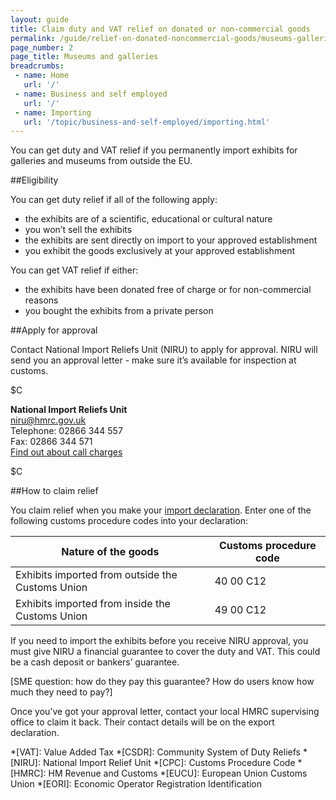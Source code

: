 ```yaml
---
layout: guide
title: Claim duty and VAT relief on donated or non-commercial goods
permalink: /guide/relief-on-donated-noncommercial-goods/museums-galleries.html
page_number: 2
page_title: Museums and galleries
breadcrumbs:
 - name: Home
   url: '/'
 - name: Business and self employed
   url: '/'
 - name: Importing
   url: '/topic/business-and-self-employed/importing.html'   
---
```


You can get duty and VAT relief if you permanently import exhibits for galleries and museums from outside the EU.

##Eligibility

You can get duty relief if all of the following apply:

- the exhibits are of a scientific, educational or cultural nature
- you won’t sell the exhibits
- the exhibits are sent directly on import to your approved establishment
- you exhibit the goods exclusively at your approved establishment

You can get VAT relief if either:

- the exhibits have been donated free of charge or for non-commercial reasons
- you bought the exhibits from a private person

##Apply for approval

Contact National Import Reliefs Unit (NIRU) to apply for approval. NIRU will send you an approval letter - make sure it’s available for inspection at customs.  

$C

**National Import Reliefs Unit**   
<niru@hmrc.gov.uk>     
Telephone: 02866 344 557   
Fax: 02866 344 571    
[Find out about call charges](/call-charges)

$C 

##How to claim relief
   
You claim relief when you make your [import declaration](/guide/import-goods-outside-eu/overview.html). Enter one of the following customs procedure codes into your declaration:

Nature of the goods | Customs procedure code
-|-
Exhibits imported from outside the Customs Union | 40 00 C12
Exhibits imported from inside the Customs Union | 49 00 C12


If you need to import the exhibits before you receive NIRU approval, you must give NIRU a financial guarantee to cover the duty and VAT. This could be a cash deposit or bankers’ guarantee.

[SME question: how do they pay this guarantee? How do users know how much they need to pay?]

Once you’ve got your approval letter, contact your local HMRC supervising office to claim it back. Their contact details will be on the export declaration. 


*[VAT]: Value Added Tax
*[CSDR]: Community System of Duty Reliefs
*[NIRU]: National Import Relief Unit
*[CPC]: Customs Procedure Code
*[HMRC]: HM Revenue and Customs
*[EUCU]: European Union Customs Union
*[EORI]: Economic Operator Registration Identification

